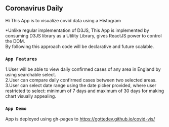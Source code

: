 ## Coronavirus Daily

Hi This App is to visualize covid data using a Histogram<br/>

\*Unlike regular implementation of D3JS, This App is implemented by consuming D3JS library as a Utility Library, gives ReactJS power to control the DOM.<br /> By following this approach code will be declarative and future scalable.

### `App Features`

1.User will be able to view daily confirmed cases of any area in England by using searchable select.<br/>
2.User can compare daily confirmed cases between two selected areas.<br/>
3.User can select date range using the date picker provided, where user restricted to select: minimum of 7 days and maximum of 30 days for making chart visually appealing.

### `App Demo`

App is deployed using gh-pages to https://gottedev.github.io/covid-vis/
